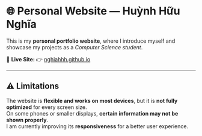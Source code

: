 # 🌐 Personal Website — **Huỳnh Hữu Nghĩa**

This is my **personal portfolio website**, where I introduce myself and showcase my projects as a *Computer Science student*.  

🔗 **Live Site:** 👉 [nghiahhh.github.io](https://nghiahhh.github.io/)

---

## ⚠️ **Limitations**
The website is **flexible and works on most devices**, but it is **not fully optimized** for every screen size.  
On some phones or smaller displays, **certain information may not be shown properly**.  
I am currently improving its **responsiveness** for a better user experience.
